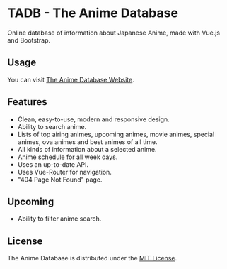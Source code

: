 # TADB - The Anime Database

Online database of information about Japanese Anime, made with Vue.js and Bootstrap.

## Usage

You can visit [The Anime Database Website](https://the-anime-database-ameertaweel.firebaseapp.com/ "The Anime Database Website").

## Features

* Clean, easy-to-use, modern and responsive design.
* Ability to search anime.
* Lists of top airing animes, upcoming animes, movie animes, special animes, ova animes and best animes of all time.
* All kinds of information about a selected anime.
* Anime schedule for all week days.
* Uses an up-to-date API.
* Uses Vue-Router for navigation.
* "404 Page Not Found" page.

## Upcoming

* Ability to filter anime search.

## License

The Anime Database is distributed under the [MIT License](https://github.com/AmeerTaweel/the-anime-database/blob/master/LICENSE).

